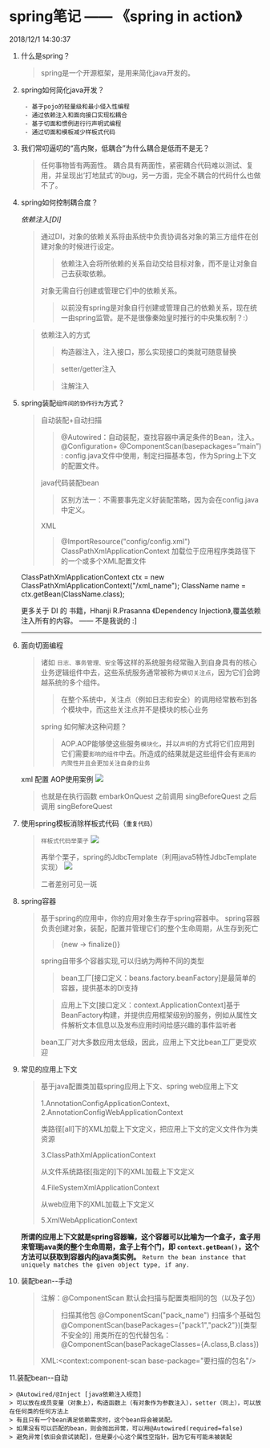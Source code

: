 # spring笔记 —— 《spring in action》 #

2018/12/1 14:30:37 

1. 什么是spring？

	> spring是一个开源框架，是用来简化java开发的。

2. spring如何简化java开发？
	
	> 
		- 基于pojo的轻量级和最小侵入性编程
		- 通过依赖注入和面向接口实现松耦合
		- 基于切面和惯例进行行声明式编程
		- 通过切面和模板减少样板式代码

3. 我们常叨逼叨的“高内聚，低耦合”为什么耦合是低而不是无？
 
	> 任何事物皆有两面性。
	 耦合具有两面性，紧密耦合代码难以测试、复用，并呈现出‘打地鼠式’的bug，另一方面，完全不耦合的代码什么也做不了。

4. spring如何控制耦合度？
	
	*依赖注入[DI]*

	> 通过DI，对象的依赖关系将由系统中负责协调各对象的第三方组件在创建对象的时候进行设定。
	>> 依赖注入会将所依赖的关系自动交给目标对象，而不是让对象自己去获取依赖。
	>
	> 对象无需自行创建或管理它们中的依赖关系。
	>> 以前没有spring是对象自行创建或管理自己的依赖关系，现在统一由spring监管。是不是很像秦始皇时推行的中央集权制？:）
	
	> 依赖注入的方式
	>> 构造器注入，注入接口，那么实现接口的类就可随意替换
	>
	>> setter/getter注入
	>
	>> 注解注入


5. spring装配`组件间的协作行为`方式？
	> 自动装配+自动扫描
	>>  @Autowired：自动装配，查找容器中满足条件的Bean，注入。
	>>  @Configuration+ @ComponentScan(basepackages=”main”) : config.java文件中使用，制定扫描基本包，作为Spring上下文的配置文件。
	> 
	> java代码装配bean
	>> 区别方法一：不需要事先定义好装配策略，因为会在config.java中定义。
	> 
	> XML
	>> @ImportResource("config/config.xml")
	>> ClassPathXmlApplicationContext 加载位于应用程序类路径下的一个或多个XML配置文件
	>>> 
	ClassPathXmlApplicationContext ctx = new ClassPathXmlApplicationContext("/xml_name");
	ClassName name = ctx.getBean(ClassName.class);
	
	
	更多关于 DI 的 书籍，Hhanji R.Prasanna 《Dependency Injection》,覆盖依赖注入所有的内容。 —— 不是我说的 :]
	

	----------

6. 面向切面编程

	> 诸如 `日志、事务管理、安全`等这样的系统服务经常融入到自身具有的核心业务逻辑组件中去，这些系统服务通常被称为`横切关注点`，因为它们会跨越系统的多个组件。
	>> 在整个系统中，关注点（例如日志和安全）的调用经常散布到各个模块中，而这些关注点并不是模块的核心业务 
	> 
	> spring 如何解决这种问题？
	> 
	>> AOP.AOP能够使这些服务`模块化`，并以`声明`的方式将它们应用到它们需要`影响的组件`中去。所造成的结果就是这些组件会有`更高的内聚性并且会更加关注自身的业务`
	
	xml 配置 AOP使用案例
	![](https://i.imgur.com/RmpHUEr.png)
	> 也就是在执行函数 embarkOnQuest 之前调用 singBeforeQuest 之后调用 singBeforeQuest

7. 使用spring模板消除样板式代码（`重复代码`）
	> `样板式代码举栗子`
	> ![](https://i.imgur.com/m8yL4mJ.png)
	>
	> 再举个栗子，spring的JdbcTemplate（利用java5特性JdbcTemplate实现）
	> ![](https://i.imgur.com/AQIN4Zd.png)
	>
	> 二者差别可见一斑
	
8. spring容器

	> 基于spring的应用中，你的应用对象生存于spring容器中。
	> spring容器负责创建对象，装配，配置并管理它们的整个生命周期，从生存到死亡
	>
	>> {new -> finalize()}
	>
	> spring自带多个容器实现,可以归纳为两种不同的类型
	>> bean工厂[接口定义：beans.factory.beanFactory]是最简单的容器，提供基本的DI支持
	>
	>> 应用上下文[接口定义：context.ApplicationContext]基于BeanFactory构建，并提供应用框架级别的服务，例如从属性文件解析文本信息以及发布应用时间给感兴趣的事件监听者
	>
	> bean工厂对大多数应用太低级，因此，应用上下文比bean工厂更受欢迎

9. 常见的应用上下文

	> 基于java配置类加载spring应用上下文、spring web应用上下文
	> 
	> 1.AnnotationConfigApplicationContext、2.AnnotationConfigWebApplicationContext
	>
	> 类路径[all]下的XML加载上下文定义，把应用上下文的定义文件作为类资源
	> 
	> 3.ClassPathXmlApplicationContext
	> 
	> 从文件系统路径[指定的]下的XML加载上下文定义
	> 
	> 4.FileSystemXmlApplicationContext
	> 
	> 从web应用下的XML加载上下文定义
	> 
	> 5.XmlWebApplicationContext

	**所谓的应用上下文就是spring容器嘛，这个容器可以比喻为一个盒子，盒子用来管理java类的整个生命周期，盒子上有个门，即 `context.getBean()`，这个方法可以获取到容器内的java类实例。**
	`Return the bean instance that uniquely matches the given object type, if any.`

10. 装配bean--手动

	> 注解：@ComponentScan 默认会扫描与配置类相同的包（以及子包）
	>> 扫描其他包 @ComponentScan("pack_name")
	>> 扫描多个基础包 @ComponentScan(basePackages={"pack1","pack2"})[类型不安全的]
	>> 用类所在的包代替包名： @ComponentScan(basePackageClasses={A.class,B.class})
	> 
	> XML:<context:component-scan base-package="要扫描的包名"/>

11.装配bean--自动

	> @Autowired/@Inject [java依赖注入规范] 
	> 可以放在成员变量（对象上），构造函数上（有对象作为参数注入），setter（同上），可以放在任何类的任何方法上 
	> 有且只有一个bean满足依赖需求时，这个bean将会被装配。
	> 如果没有可以匹配的bean，则会抛出异常，可以用@Autowired(required=false)
	> 避免异常[依旧会尝试装配]，但是要小心这个属性空指针，因为它有可能未被装配
